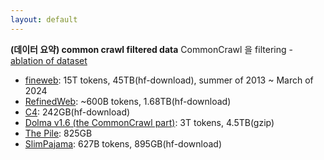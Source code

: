 ```yaml
---
layout: default
---
```


**(데이터 요약) common crawl filtered data** 
CommonCrawl 을 filtering - [ablation of dataset](https://huggingface.co/datasets/HuggingFaceFW/fineweb#comparison-with-other-datasets)

- [fineweb](https://huggingface.co/datasets/HuggingFaceFW/fineweb): 15T tokens, 45TB(hf-download), summer of 2013 ~ March of 2024
- [RefinedWeb](https://huggingface.co/datasets/tiiuae/falcon-refinedweb): ~600B tokens, 1.68TB(hf-download)
- [C4](https://huggingface.co/datasets/allenai/c4): 242GB(hf-download)
- [Dolma v1.6 (the CommonCrawl part)](https://huggingface.co/datasets/allenai/dolma): 3T tokens, 4.5TB(gzip)
- [The Pile](https://huggingface.co/datasets/EleutherAI/pile): 825GB
- [SlimPajama](https://huggingface.co/datasets/cerebras/SlimPajama-627B): 627B tokens, 895GB(hf-download)
